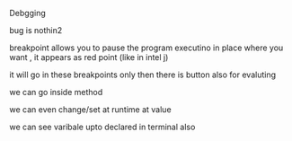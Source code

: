 Debgging 

bug is nothin2

breakpoint allows you to  pause the  program executino in place  where you want  , it appears as red point (like in intel j)

it will go in these breakpoints only
then there is button also for evaluting

we can go inside method 

we can even change/set at runtime at value


we can see varibale upto declared in terminal also

